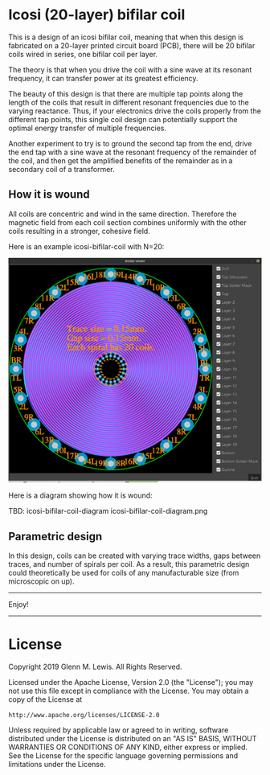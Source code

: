 # Icosi (20-layer) bifilar coil

This is a design of an icosi bifilar coil, meaning that when this design is
fabricated on a 20-layer printed circuit board (PCB), there will be
20 bifilar coils wired in series, one bifilar coil per layer.

The theory is that when you drive the coil with a sine wave at its
resonant frequency, it can transfer power at its greatest efficiency.

The beauty of this design is that there are multiple tap points along
the length of the coils that result in different resonant frequencies
due to the varying reactance. Thus, if your electronics drive the
coils properly from the different tap points, this single coil design
can potentially support the optimal energy transfer of multiple
frequencies.

Another experiment to try is to ground the second tap from the end,
drive the end tap with a sine wave at the resonant frequency of the
remainder of the coil, and then get the amplified benefits of the
remainder as in a secondary coil of a transformer.

## How it is wound

All coils are concentric and wind in the same direction.
Therefore the magnetic field from each coil section combines uniformly
with the other coils resulting in a stronger, cohesive field.

Here is an example icosi-bifilar-coil with N=20:

![icosi-bifilar-coil](icosi-bifilar-coil.png)

Here is a diagram showing how it is wound:

TBD: icosi-bifilar-coil-diagram icosi-bifilar-coil-diagram.png

## Parametric design

In this design, coils can be created with varying trace widths, gaps
between traces, and number of spirals per coil. As a result, this
parametric design could theoretically be used for coils of any
manufacturable size (from microscopic on up).

----------------------------------------------------------------------

Enjoy!

----------------------------------------------------------------------

# License

Copyright 2019 Glenn M. Lewis. All Rights Reserved.

Licensed under the Apache License, Version 2.0 (the "License");
you may not use this file except in compliance with the License.
You may obtain a copy of the License at

    http://www.apache.org/licenses/LICENSE-2.0

Unless required by applicable law or agreed to in writing, software
distributed under the License is distributed on an "AS IS" BASIS,
WITHOUT WARRANTIES OR CONDITIONS OF ANY KIND, either express or implied.
See the License for the specific language governing permissions and
limitations under the License.
